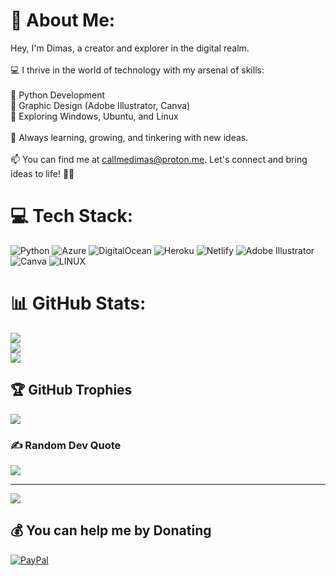 # 💫 About Me:
Hey, I'm Dimas, a creator and explorer in the digital realm.<br><br>💻 I thrive in the world of technology with my arsenal of skills:<br><br>🐍 Python Development<br>🎨 Graphic Design (Adobe Illustrator, Canva)<br>🔧 Exploring Windows, Ubuntu, and Linux<br><br>🌱 Always learning, growing, and tinkering with new ideas.<br><br>📫 You can find me at callmedimas@proton.me. Let's connect and bring ideas to life! 🚀🎨


# 💻 Tech Stack:
![Python](https://img.shields.io/badge/python-3670A0?style=flat&logo=python&logoColor=ffdd54) ![Azure](https://img.shields.io/badge/azure-%230072C6.svg?style=flat&logo=azure-devops&logoColor=white) ![DigitalOcean](https://img.shields.io/badge/DigitalOcean-%230167ff.svg?style=flat&logo=digitalOcean&logoColor=white) ![Heroku](https://img.shields.io/badge/heroku-%23430098.svg?style=flat&logo=heroku&logoColor=white) ![Netlify](https://img.shields.io/badge/netlify-%23000000.svg?style=flat&logo=netlify&logoColor=#00C7B7) ![Adobe Illustrator](https://img.shields.io/badge/adobeillustrator-%23FF9A00.svg?style=flat&logo=adobeillustrator&logoColor=white) ![Canva](https://img.shields.io/badge/Canva-%2300C4CC.svg?style=flat&logo=Canva&logoColor=white) ![LINUX](https://img.shields.io/badge/Linux-FCC624?style=flat&logo=linux&logoColor=black)
# 📊 GitHub Stats:
![](https://github-readme-stats.vercel.app/api?username=CallMeDimas&theme=gruvbox&hide_border=false&include_all_commits=false&count_private=false)<br/>
![](https://github-readme-streak-stats.herokuapp.com/?user=CallMeDimas&theme=gruvbox&hide_border=false)<br/>
![](https://github-readme-stats.vercel.app/api/top-langs/?username=CallMeDimas&theme=gruvbox&hide_border=false&include_all_commits=false&count_private=false&layout=compact)

## 🏆 GitHub Trophies
![](https://github-profile-trophy.vercel.app/?username=CallMeDimas&theme=gruvbox&no-frame=false&no-bg=true&margin-w=4)

### ✍️ Random Dev Quote
![](https://quotes-github-readme.vercel.app/api?type=horizontal&theme=gruvbox)

---
[![](https://visitcount.itsvg.in/api?id=CallMeDimas&icon=3&color=3)](https://visitcount.itsvg.in)

  ## 💰 You can help me by Donating
  [![PayPal](https://img.shields.io/badge/PayPal-00457C?style=for-the-badge&logo=paypal&logoColor=white)](https://paypal.me/paypal.me/CallMeDimas) 

  
<!-- Proudly created with GPRM ( https://gprm.itsvg.in ) -->
